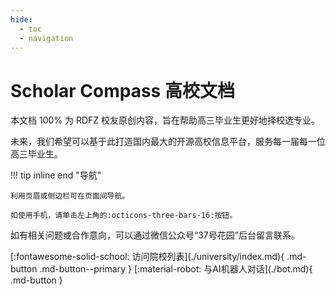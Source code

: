 ```yaml
---
hide:
  - toc
  - navigation
---
```


# Scholar Compass 高校文档

本文档 100% 为 RDFZ 校友原创内容，旨在帮助高三毕业生更好地择校选专业。

未来，我们希望可以基于此打造国内最大的开源高校信息平台，服务每一届每一位高三毕业生。

!!! tip inline end "导航"

    利用页眉或侧边栏可在页面间导航。

    如使用手机，请单击左上角的:octicons-three-bars-16:按钮。

如有相关问题或合作意向，可以通过微信公众号“37号花园”后台留言联系。

<style>
  .md-typeset .md-button {
      text-align: center;
  }

  .md-typeset .get-started {
      display: grid;
      grid-template-columns: repeat(auto-fill, minmax(13em, 1fr));
      gap: 0.5em;
  }
</style>

<div markdown='span' class='get-started'>
  [:fontawesome-solid-school: 访问院校列表](./university/index.md){ .md-button .md-button--primary }
  [:material-robot: 与AI机器人对话](./bot.md){ .md-button }
</div>
